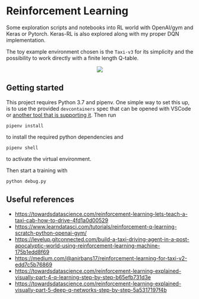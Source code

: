 # Reinforcement Learning

Some exploration scripts and notebooks into RL world with OpenAI/gym and Keras or Pytorch.
Keras-RL is also explored along with my proper DQN implementation.

The toy example environment chosen is the `Taxi-v3` for its simplicity and the possibility to work directly with a finite length Q-table.

<center>
<img src="images/taxi_env.png"/>
</center>

## Getting started
This project requires Python 3.7 and pipenv. One simple way to set this up, is to use the provided `devcontainers` spec that can be opened with VSCode or [another tool that is supporting it](https://containers.dev/supporting).
Then run
```shell
pipenv install
```
to install the required python dependencies and
```shell
pipenv shell
```
to activate the virtual environment.

Then start a training with
```shell
python debug.py
```

## Useful references
* https://towardsdatascience.com/reinforcement-learning-lets-teach-a-taxi-cab-how-to-drive-4fd1a0d00529
* https://www.learndatasci.com/tutorials/reinforcement-q-learning-scratch-python-openai-gym/
* https://levelup.gitconnected.com/build-a-taxi-driving-agent-in-a-post-apocalyptic-world-using-reinforcement-learning-machine-175b1edd8f69
* https://medium.com/@anirbans17/reinforcement-learning-for-taxi-v2-edd7c5b76869
* https://towardsdatascience.com/reinforcement-learning-explained-visually-part-4-q-learning-step-by-step-b65efb731d3e
* https://towardsdatascience.com/reinforcement-learning-explained-visually-part-5-deep-q-networks-step-by-step-5a5317197f4b